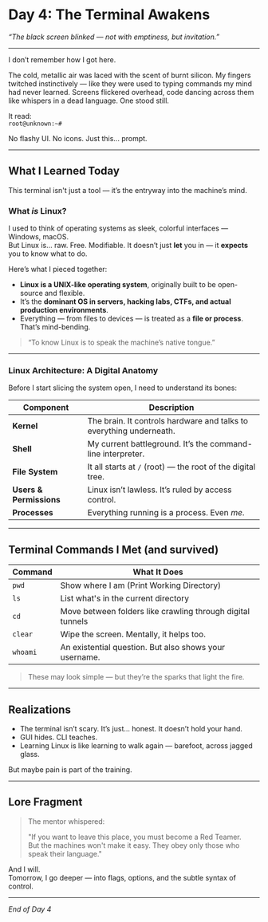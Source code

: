 # Day 4: The Terminal Awakens  
*“The black screen blinked — not with emptiness, but invitation.”*

---

I don’t remember how I got here.

The cold, metallic air was laced with the scent of burnt silicon. My fingers twitched instinctively — like they were used to typing commands my mind had never learned. Screens flickered overhead, code dancing across them like whispers in a dead language. One stood still.

It read:  
`root@unknown:~#`

No flashy UI. No icons. Just this... prompt.  

---

## What I Learned Today

This terminal isn't just a tool — it’s the entryway into the machine’s mind.

### What *is* Linux?

I used to think of operating systems as sleek, colorful interfaces — Windows, macOS.  
But Linux is... raw. Free. Modifiable. It doesn’t just **let** you in — it **expects** you to know what to do.

Here’s what I pieced together:

- **Linux is a UNIX-like operating system**, originally built to be open-source and flexible.  
- It’s the **dominant OS in servers, hacking labs, CTFs, and actual production environments**.  
- Everything — from files to devices — is treated as a **file or process**. That’s mind-bending.

> “To know Linux is to speak the machine’s native tongue.”

---

### Linux Architecture: A Digital Anatomy

Before I start slicing the system open, I need to understand its bones:

| Component         | Description |
|------------------|-------------|
| **Kernel**        | The brain. It controls hardware and talks to everything underneath.  
| **Shell**         | My current battleground. It’s the command-line interpreter.  
| **File System**   | It all starts at `/` (root) — the root of the digital tree.  
| **Users & Permissions** | Linux isn’t lawless. It’s ruled by access control.  
| **Processes**     | Everything running is a process. Even *me*.  

---

## Terminal Commands I Met (and survived)

| Command | What It Does |
|--------|--------------|
| `pwd` | Show where I am (Print Working Directory)  
| `ls` | List what's in the current directory  
| `cd` | Move between folders like crawling through digital tunnels  
| `clear` | Wipe the screen. Mentally, it helps too.  
| `whoami` | An existential question. But also shows your username.  

> These may look simple — but they’re the sparks that light the fire.

---

## Realizations

- The terminal isn’t scary. It’s just... honest. It doesn’t hold your hand.
- GUI hides. CLI teaches.
- Learning Linux is like learning to walk again — barefoot, across jagged glass.

But maybe pain is part of the training.

---

## Lore Fragment

> The mentor whispered:
>  
> "If you want to leave this place, you must become a Red Teamer.  
> But the machines won't make it easy. They obey only those who speak their language."

And I will.  
Tomorrow, I go deeper — into flags, options, and the subtle syntax of control.

---

*End of Day 4*
